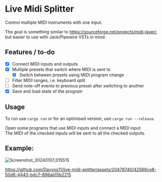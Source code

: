 # Live Midi Splitter

Control multiple MIDI instruments with one input.

The goal is something similar to https://sourceforge.net/projects/midi-layer/,
but easier to use with Jack/Pipewire VSTs in mind.

## Features / to-do

- [X] Connect MIDI inputs and outputs
- [X] Multiple presets that switch where MIDI is sent to
  - [X] Switch between presets using MIDI program change
- [ ] Filter MIDI ranges, i.e. keyboard split
- [ ] Send note-off events to previous preset after switching to another
- [X] Save and load state of the program

## Usage

To run use `cargo run` or for an optimised version, use `cargo run --release`.

Open some programs that use MIDI inputs and connect a MIDI input.  
The MIDI of the checked inputs will be sent to all the checked outputs.

## Example:

![Screenshot_20240107_015515](https://github.com/Davvos11/live-midi-splitter/assets/20478740/ef4f3367-d0cd-4d34-aa2f-c143ecbc6e36)

https://github.com/Davvos11/live-midi-splitter/assets/20478740/42569ce8-50d6-4443-bdc7-896ab15b2215
